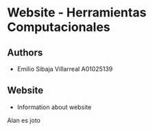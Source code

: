 # Website - Herramientas Computacionales

## Authors
- Emilio Sibaja Villarreal A01025139


## Website
- Information about website




Alan es joto

